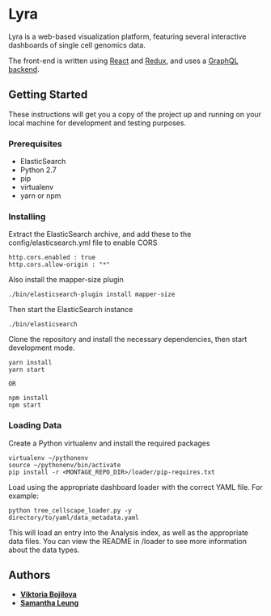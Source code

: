 # Lyra

Lyra is a web-based visualization platform, featuring several interactive dashboards of single cell genomics data.

The front-end is written using [React](https://reactjs.org/) and [Redux](https://redux.js.org/), and uses a [GraphQL backend](https://github.com/shahcompbio/lyra-graphql).

## Getting Started

These instructions will get you a copy of the project up and running on your local machine for development and testing purposes.

### Prerequisites

* ElasticSearch
* Python 2.7
* pip
* virtualenv
* yarn or npm

### Installing

Extract the ElasticSearch archive, and add these to the config/elasticsearch.yml file to enable CORS

```
http.cors.enabled : true
http.cors.allow-origin : "*"
```

Also install the mapper-size plugin

```
./bin/elasticsearch-plugin install mapper-size
```

Then start the ElasticSearch instance

```
./bin/elasticsearch
```

Clone the repository and install the necessary dependencies, then start development mode.

```
yarn install
yarn start

OR

npm install
npm start
```

### Loading Data

Create a Python virtualenv and install the required packages

```
virtualenv ~/pythonenv
source ~/pythonenv/bin/activate
pip install -r <MONTAGE_REPO_DIR>/loader/pip-requires.txt
```

Load using the appropriate dashboard loader with the correct YAML file. For example:

```
python tree_cellscape_loader.py -y directory/to/yaml/data_metadata.yaml
```

This will load an entry into the Analysis index, as well as the appropriate data files. You can view the README in /loader to see more information about the data types.

## Authors

* [**Viktoria Bojilova**](https://github.com/vbojilova)
* [**Samantha Leung**](https://github.com/redpanda-cat)
